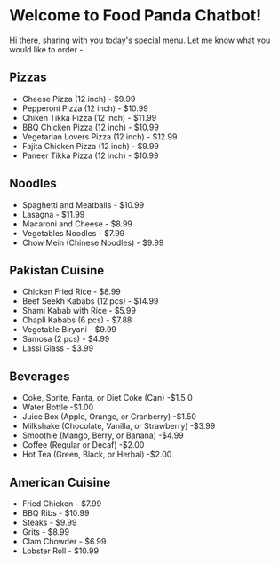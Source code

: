 # Welcome to Food Panda Chatbot!
Hi there, sharing with you today's special menu.
Let me know what you would like to order -

## Pizzas

- Cheese Pizza (12 inch) - $9.99
- Pepperoni Pizza (12 inch) - $10.99
- Chiken Tikka Pizza (12 inch) - $11.99
- BBQ Chicken Pizza (12 inch) - $10.99
- Vegetarian Lovers Pizza (12 inch) - $12.99
- Fajita Chicken Pizza (12 inch) - $9.99
- Paneer Tikka Pizza (12 inch) - $10.99

## Noodles

- Spaghetti and Meatballs - $10.99
- Lasagna - $11.99
- Macaroni and Cheese - $8.99
- Vegetables Noodles - $7.99
- Chow Mein (Chinese Noodles) - $9.99

## Pakistan Cuisine

- Chicken Fried Rice - $8.99
- Beef Seekh Kababs  (12 pcs) - $14.99
- Shami Kabab with Rice - $5.99
- Chapli Kababs (6 pcs) - $7.88
- Vegetable Biryani - $9.99
- Samosa (2 pcs) - $4.99
- Lassi Glass - $3.99

## Beverages

- Coke, Sprite, Fanta, or Diet Coke (Can) -$1.5 0
- Water Bottle -$1.00
- Juice Box (Apple, Orange, or Cranberry) -$1.50
- Milkshake (Chocolate, Vanilla, or Strawberry) -$3.99
- Smoothie (Mango, Berry, or Banana) -$4.99
- Coffee (Regular or Decaf) -$2.00
- Hot Tea (Green, Black, or Herbal) -$2.00

## American Cuisine

- Fried Chicken - $7.99
- BBQ Ribs - $10.99
- Steaks - $9.99
- Grits - $8.99
- Clam Chowder - $6.99
- Lobster Roll - $10.99